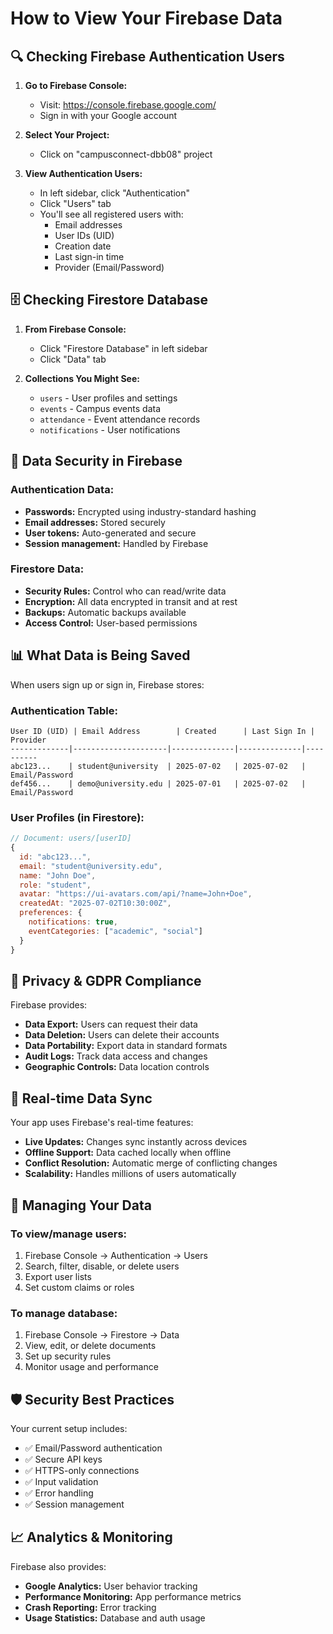 # How to View Your Firebase Data

## 🔍 Checking Firebase Authentication Users

1. **Go to Firebase Console:**
   - Visit: https://console.firebase.google.com/
   - Sign in with your Google account

2. **Select Your Project:**
   - Click on "campusconnect-dbb08" project

3. **View Authentication Users:**
   - In left sidebar, click "Authentication"
   - Click "Users" tab
   - You'll see all registered users with:
     - Email addresses
     - User IDs (UID)
     - Creation date
     - Last sign-in time
     - Provider (Email/Password)

## 🗄️ Checking Firestore Database

1. **From Firebase Console:**
   - Click "Firestore Database" in left sidebar
   - Click "Data" tab

2. **Collections You Might See:**
   - `users` - User profiles and settings
   - `events` - Campus events data
   - `attendance` - Event attendance records
   - `notifications` - User notifications

## 🔐 Data Security in Firebase

### Authentication Data:
- **Passwords:** Encrypted using industry-standard hashing
- **Email addresses:** Stored securely
- **User tokens:** Auto-generated and secure
- **Session management:** Handled by Firebase

### Firestore Data:
- **Security Rules:** Control who can read/write data
- **Encryption:** All data encrypted in transit and at rest
- **Backups:** Automatic backups available
- **Access Control:** User-based permissions

## 📊 What Data is Being Saved

When users sign up or sign in, Firebase stores:

### Authentication Table:
```
User ID (UID) | Email Address        | Created      | Last Sign In | Provider
-------------|---------------------|--------------|--------------|----------
abc123...    | student@university  | 2025-07-02   | 2025-07-02   | Email/Password
def456...    | demo@university.edu | 2025-07-01   | 2025-07-02   | Email/Password
```

### User Profiles (in Firestore):
```javascript
// Document: users/[userID]
{
  id: "abc123...",
  email: "student@university.edu",
  name: "John Doe",
  role: "student",
  avatar: "https://ui-avatars.com/api/?name=John+Doe",
  createdAt: "2025-07-02T10:30:00Z",
  preferences: {
    notifications: true,
    eventCategories: ["academic", "social"]
  }
}
```

## 🚨 Privacy & GDPR Compliance

Firebase provides:
- **Data Export:** Users can request their data
- **Data Deletion:** Users can delete their accounts
- **Data Portability:** Export data in standard formats
- **Audit Logs:** Track data access and changes
- **Geographic Controls:** Data location controls

## 📱 Real-time Data Sync

Your app uses Firebase's real-time features:
- **Live Updates:** Changes sync instantly across devices
- **Offline Support:** Data cached locally when offline
- **Conflict Resolution:** Automatic merge of conflicting changes
- **Scalability:** Handles millions of users automatically

## 🔧 Managing Your Data

### To view/manage users:
1. Firebase Console → Authentication → Users
2. Search, filter, disable, or delete users
3. Export user lists
4. Set custom claims or roles

### To manage database:
1. Firebase Console → Firestore → Data
2. View, edit, or delete documents
3. Set up security rules
4. Monitor usage and performance

## 🛡️ Security Best Practices

Your current setup includes:
- ✅ Email/Password authentication
- ✅ Secure API keys
- ✅ HTTPS-only connections
- ✅ Input validation
- ✅ Error handling
- ✅ Session management

## 📈 Analytics & Monitoring

Firebase also provides:
- **Google Analytics:** User behavior tracking
- **Performance Monitoring:** App performance metrics
- **Crash Reporting:** Error tracking
- **Usage Statistics:** Database and auth usage
